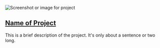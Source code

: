 ![Screenshot or image for project](http://sailsjs.org/images/img_squiddy@2x.png)

## [Name of Project](http://omfgdogs.com)

This is a brief description of the project. It's only about a sentence or two long.
